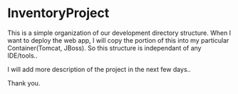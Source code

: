 InventoryProject
================

This is a simple organization of our development directory structure.
When I want to deploy the web app, I will copy the portion of this into my particular Container(Tomcat, JBoss). 
So this structure is independant of any IDE/tools..


I will add more description of the project in the next few days..


Thank you.




